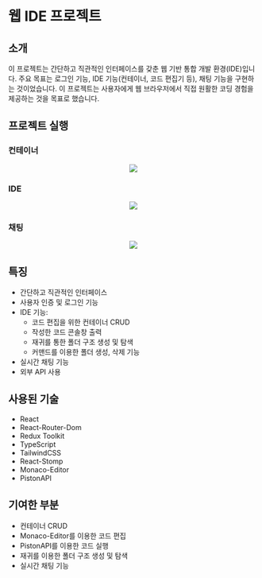 # 웹 IDE 프로젝트

## 소개
이 프로젝트는 간단하고 직관적인 인터페이스를 갖춘 웹 기반 통합 개발 환경(IDE)입니다. 주요 목표는 로그인 기능, IDE 기능(컨테이너, 코드 편집기 등), 채팅 기능을 구현하는 것이었습니다. 이 프로젝트는 사용자에게 웹 브라우저에서 직접 원활한 코딩 경험을 제공하는 것을 목표로 했습니다.

## 프로젝트 실행


### 컨테이너
<div align="center">
  <img src="https://github.com/user-attachments/assets/270bb994-3292-4406-a629-068d282a6be9">
</div>

### IDE
<div align="center">
  <img src="https://github.com/user-attachments/assets/54fa0d92-5455-451f-91a0-2b71b8387354">
</div>

### 채팅
<div align="center">
  <img src="https://github.com/user-attachments/assets/afcc8b9f-eb36-41e6-b777-a25a84051601">
</div>

## 특징
- 간단하고 직관적인 인터페이스
- 사용자 인증 및 로그인 기능
- IDE 기능:
  - 코드 편집을 위한 컨테이너 CRUD
  - 작성한 코드 콘솔창 출력
  - 재귀를 통한 폴더 구조 생성 및 탐색
  - 커맨드를 이용한 폴더 생성, 삭제 기능
- 실시간 채팅 기능
- 외부 API 사용
  
## 사용된 기술
- React
- React-Router-Dom
- Redux Toolkit
- TypeScript
- TailwindCSS
- React-Stomp
- Monaco-Editor
- PistonAPI

## 기여한 부분
- 컨테이너 CRUD
- Monaco-Editor를 이용한 코드 편집
- PistonAPI를 이용한 코드 실행
- 재귀를 이용한 폴더 구조 생성 및 탐색
- 실시간 채팅 기능
